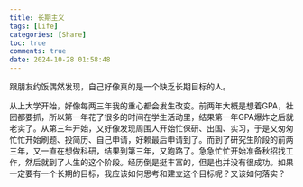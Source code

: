 ```yaml
---
title: 长期主义
tags: [Life]
categories: [Share]
toc: true
comments: true
date: 2024-10-28 01:58:48
---
```


跟朋友约饭偶然发现，自己好像真的是一个缺乏长期目标的人。
<!-- more -->
从上大学开始，好像每两三年我的重心都会发生改变。前两年大概是想着GPA，社团都要抓，所以第一年花了很多的时间在学生活动里，结果第一年GPA爆炸之后就老实了。从第三年开始，又好像发现周围人开始忙保研、出国、实习，于是又匆匆忙忙开始刷题、投简历、自己申请，好赖最后申请到了。而到了研究生阶段的前两三年，又一直在想做科研，结果到第三年，又跑路了。急急忙忙开始准备秋招找工作，然后就到了人生的这个阶段。经历倒是挺丰富的，但是也并没有很成功。如果一定要有一个长期的目标，我应该如何思考和建立这个目标呢？又该如何落实？